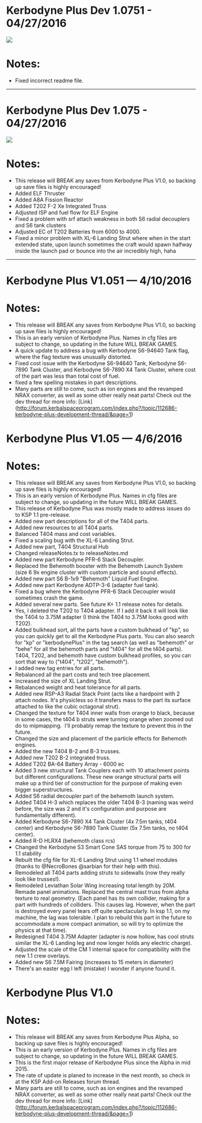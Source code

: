 # Kerbodyne Plus Dev 1.0751 - 04/27/2016
![](http://i.imgur.com/TnoYjzI.jpg)

# Notes:
* Fixed incorrect readme file.

__________________________________________________
# Kerbodyne Plus Dev 1.075 - 04/27/2016
![](http://i.imgur.com/TnoYjzI.jpg)

# Notes:
* This release will BREAK any saves from Kerbodyne Plus V1.0, so backing up save files is highly encouraged!
* Added ELF Thruster
* Added A8A Fission Reactor
* Added T202 F-2 Xe Integrated Truss
* Adjusted ISP and fuel flow for ELF Engine
* Fixed a problem with srf attach weakness in both S6 radial decouplers and S6 tank clusters
* Adjusted EC of T202 Batteries from 6000 to 4000.
* Fixed a minor problem with XL-6 Landing Strut where when in the start extended state, upon launch sometimes the craft would spawn halfway inside the launch pad or bounce into the air incredibly high, haha

__________________________________________________
# Kerbodyne Plus V1.051 — 4/10/2016

# Notes:
* This release will BREAK any saves from Kerbodyne Plus V1.0, so backing up save files is highly encouraged!
* This is an early version of Kerbodyne Plus. Names in cfg files are subject to change, so updating in the future WILL BREAK GAMES.
* A quick update to address a bug with Kerbodyne S6-94640 Tank flag, where the flag texture was unusually distorted.
* Fixed cost issue with the Kerbodyne S6-94640 Tank, Kerbodyne S6-7890 Tank Cluster, and Kerbodyne S6-7890 X4 Tank Cluster, where cost of the part was less than total cost of fuel.
* fixed a few spelling mistakes in part descriptions.
* Many parts are still to come, such as ion engines and the revamped NRAX converter, as well as some other really neat parts! Check out the dev thread for more info: [Link] (http://forum.kerbalspaceprogram.com/index.php?/topic/112686-kerbodyne-plus-development-thread/&page=1)

# Kerbodyne Plus V1.05 — 4/6/2016

# Notes:
* This release will BREAK any saves from Kerbodyne Plus V1.0, so backing up save files is highly encouraged!
* This is an early version of Kerbodyne Plus. Names in cfg files are subject to change, so updating in the future WILL BREAK GAMES.
* This release of Kerbodyne Plus was mostly made to address issues do to KSP 1.1 pre-release.
* Added new part descriptions for all of the T404 parts.
* Added new resources to all T404 parts.
* Balanced T404 mass and cost variables.
* Fixed a scaling bug with the XL-6 Landing Strut.
* Added new part, T404 Structural Hub
* Changed releaseNotes.tx to releaseNotes.md
* Added new part Kerbodyne PFR-6 Stack Decoupler.
* Replaced the Behemoth booster with the Behemoth Launch System (size 6 9x engine cluster with custom particle and sound effects).
* Added new part S6 B-1x9 "Behemoth" Liquid Fuel Engine.
* Added new part Kerbodyne ADTP-3-6 (adapter fuel tank).
* Fixed a bug where the Kerbodyne PFR-6 Stack Decoupler would sometimes crash the game.
* Added several new parts. See future K+ 1.1 release notes for details.
* Yes, I deleted the T202 to T404 adapter. If I add it back it will look like the T404 to 3.75M adapter (I think the T404 to 3.75M looks good with T202).
* Added bulkhead sort, all the parts have a custom bulkhead of "kp", so you can quickly get to all the Kerbodyne Plus parts. You can also search for "kp" or "kerbodynePlus" in the tag search (as well as "behemoth" or "behe" for all the behemoth parts and "t404" for all the t404 parts). T404, T202, and behemoth have custom bulkhead profiles, so you can sort that way to ("t404", "t202", "behemoth"). 
* I added new tag entries for all parts.
* Rebalanced all the part costs and tech tree placement.
* Increased the size of XL Landing Strut.
* Rebalanced weight and heat tolerance for all parts.
* Added new RSP-A3 Radial Stack Point (acts like a hardpoint with 2 attach nodes. It's physicless so it transfers mass to the part its surface attached to like the cubic octagonal strut).
* Changed the texture for T404 inner walls from orange to black, because in some cases, the t404 b struts were turning orange when zoomed out do to mipmapping.  I'll probably remap the texture to prevent this in the future. 
* Changed the size and placement of the particle effects for Behemoth engines.
* Added the new T404 B-2 and B-3 trusses.
* Added new T202 B-2 integrated truss.
* Added T202 BA-64 Battery Array - 6000 ec
* Added 3 new structural Tank Couplers each with 10 attachment points but different configurations. These new orange structural parts will make up a third tier of construction for the purpose of making even bigger superstructures.
* Added S6 radial decoupler part of the behemoth launch system.
* Added T404 H-3 which replaces the older T404 B-3 (naming was weird before, the size was 2 and it's configuration and purpose are fundamentally different).
* Added Kerbodyne S6-7890 X4 Tank Cluster (4x 7.5m tanks, t404 center) and Kerbodyne S6-7890 Tank Cluster (5x 7.5m tanks, no t404 center).
* Added R-D HLRX4 (behemoth class rcs)
* Changed the Kerbodyne S3 Smart Cone SAS torque from 75 to 300 for 1.1 stability
* Rebuilt the cfg file for XL-6 Landing Strut using 1.1 wheel modules (thanks to @NecroBones @sarbian for their help with this).
* Remodeled all T404 parts adding struts to sidewalls (now they really look like trusses!).
* Remodeled Leviathan Solar Wing increasing total length by 20M. Remade panel animations. Replaced the central mast truss from alpha texture to real geometry. (Each panel has its own collider, making for a part with hundreds of colliders. This causes lag. However, when the part is destroyed every panel tears off quite spectacularly. In ksp 1.1, on my machine, the lag was tolerable. I plan to rebuild this part in the future to accommodate a more compact animation, so will try to optimize the physics at that time).
* Redesigned T404 3.75M Adapter (adapter is now hollow, has cool struts similar the XL-6 Landing leg and now longer holds any electric charge).
* Adjusted the scale of the CM 1 internal space for compatibility with the new 1.1 crew overlays.
* Added new S6 7.5M Fairing (increases to 15 meters in diameter)
* There's an easter egg I left (mistake) I wonder if anyone found it.


# Kerbodyne Plus V1.0

# Notes:
* This release will BREAK any saves from Kerbodyne Plus Alpha, so backing up save files is highly encouraged!
* This is an early version of Kerbodyne Plus. Names in cfg files are subject to change, so updating in the future WILL BREAK GAMES.
* This is the first major release of Kerbodyne Plus since the Alpha in mid 2015.
* The rate of update is planed to increase in the next month, so check in at the KSP Add-on Releases forum thread.
* Many parts are still to come, such as ion engines and the revamped NRAX converter, as well as some other really neat parts! Check out the dev thread for more info: [Link] (http://forum.kerbalspaceprogram.com/index.php?/topic/112686-kerbodyne-plus-development-thread/&page=1)
